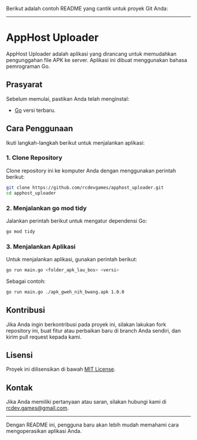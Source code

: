Berikut adalah contoh README yang cantik untuk proyek Git Anda:

---

# AppHost Uploader

AppHost Uploader adalah aplikasi yang dirancang untuk memudahkan pengunggahan file APK ke server. Aplikasi ini dibuat menggunakan bahasa pemrograman Go.

## Prasyarat

Sebelum memulai, pastikan Anda telah menginstal:

- [Go](https://golang.org/doc/install) versi terbaru.

## Cara Penggunaan

Ikuti langkah-langkah berikut untuk menjalankan aplikasi:

### 1. Clone Repository

Clone repository ini ke komputer Anda dengan menggunakan perintah berikut:

```sh
git clone https://github.com/rcdevgames/apphost_uploader.git
cd apphost_uploader
```

### 2. Menjalankan go mod tidy

Jalankan perintah berikut untuk mengatur dependensi Go:

```sh
go mod tidy
```

### 3. Menjalankan Aplikasi

Untuk menjalankan aplikasi, gunakan perintah berikut:

```sh
go run main.go <folder_apk_lau_bos> <versi>
```

Sebagai contoh:

```sh
go run main.go ./apk_gweh_nih_bwang.apk 1.0.0
```

## Kontribusi

Jika Anda ingin berkontribusi pada proyek ini, silakan lakukan fork repository ini, buat fitur atau perbaikan baru di branch Anda sendiri, dan kirim pull request kepada kami.

## Lisensi

Proyek ini dilisensikan di bawah [MIT License](LICENSE).

## Kontak

Jika Anda memiliki pertanyaan atau saran, silakan hubungi kami di [rcdev.games@gmail.com](mailto:rcdev.games@gmail.com).

---

Dengan README ini, pengguna baru akan lebih mudah memahami cara mengoperasikan aplikasi Anda.
